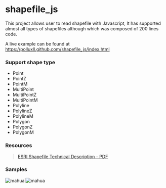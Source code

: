 shapefile_js
=========

This project allows user to read shapefile with Javascript, 
It has supported almost all types of shapefiles although 
which was composed of 200 lines code.

A live example can be found at
https://polluxll.github.com/shapefile_js/index.html

### Support shape type

+ Point
+ PointZ
+ PointM
+ MultiPoint
+ MultiPointZ
+ MultiPointM
+ Polyline
+ PolylineZ
+ PolylineM
+ Polygon
+ PolygonZ
+ PolygonM

### Resources

> [ESRI Shapefile Technical Description - PDF](http://www.esri.com/library/whitepapers/pdfs/shapefile.pdf)

### Samples

![mahua](image/polyline.jpg)
![mahua](image/polygon.jpg)

